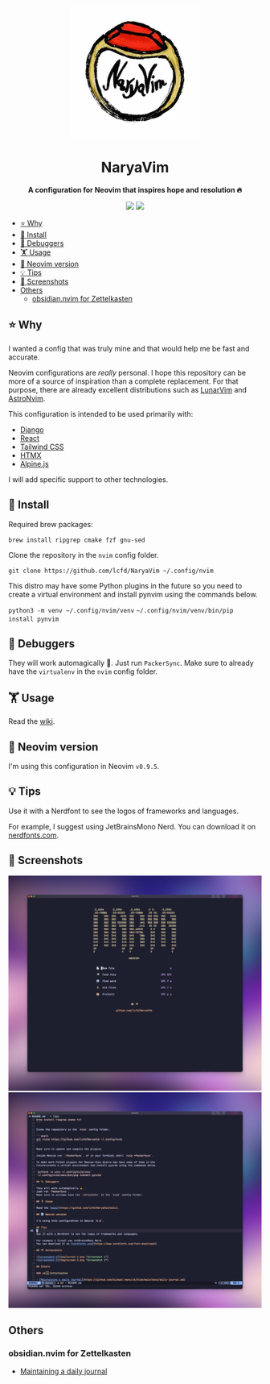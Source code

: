 <div align="center">
  <img src="img/logo.webp" alt="Logo" />
</div>

<div align="center">
  <h1>NaryaVim</h1>
  <p><b>A configuration for Neovim that inspires hope and resolution 🔥</b></p>
</div>

<div align="center">
  <img src="https://img.shields.io/badge/Neovim-0.8%2B-green?style=flat&logo=neovim" />
  <img src="https://img.shields.io/github/license/lcfd/NaryaVim?label=License&logo=GNU&style=flat" />
</div>

- [⭐️ Why](#️-why)
- [💾 Install](#-install)
- [🐛 Debuggers](#-debuggers)
- [🏋️ Usage](#️-usage)
- [🔢 Neovim version](#-neovim-version)
- [💡 Tips](#-tips)
- [📸 Screenshots](#-screenshots)
- [Others](#others)
  - [obsidian.nvim for Zettelkasten](#obsidiannvim-for-zettelkasten)

## ⭐️ Why

I wanted a config that was truly mine and that would help me be fast and accurate.

Neovim configurations are _really_ personal.
I hope this repository can be more of a source of inspiration than a complete replacement.
For that purpose, there are already excellent distributions such as [LunarVim](https://www.lunarvim.org/) and [AstroNvim](https://astronvim.com/).

This configuration is intended to be used primarily with:

- [Django](https://github.com/django/django)
- [React](https://github.com/django/django)
- [Tailwind CSS](https://github.com/tailwindlabs/tailwindcss)
- [HTMX](https://github.com/bigskysoftware/htmx)
- [Alpine.js](https://github.com/alpinejs/alpine)

I will add specific support to other technologies.

## 💾 Install

Required brew packages:

```
brew install ripgrep cmake fzf gnu-sed
```

Clone the repository in the `nvim` config folder.

```shell
git clone https://github.com/lcfd/NaryaVim ~/.config/nvim
```

This distro may have some Python plugins in the future so you need to create a 
virtual environment and install pynvim using the commands below.

`python3 -m venv ~/.config/nvim/venv`
`~/.config/nvim/venv/bin/pip install pynvim`

## 🐛 Debuggers

They will work automagically 🧙.
Just run `PackerSync`.
Make sure to already have the `virtualenv` in the `nvim` config folder.

## 🏋️ Usage

Read the [wiki](https://github.com/lcfd/NaryaVim/wiki).

## 🔢 Neovim version

I'm using this configuration in Neovim `v0.9.5`.

## 💡 Tips

Use it with a Nerdfont to see the logos of frameworks and languages.

For example, I suggest using JetBrainsMono Nerd.
You can download it on [nerdfonts.com](https://www.nerdfonts.com/font-downloads).

## 📸 Screenshots

![screenshot-1](img/screen-1.png "Screenshot 1")
![screenshot-2](img/screen-2.png "Screenshot 2")

## Others

### obsidian.nvim for Zettelkasten

- [Maintaining a daily journal](https://github.com/mickael-menu/zk/blob/main/docs/daily-journal.md)
